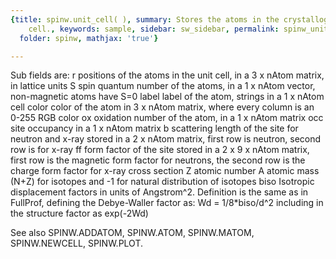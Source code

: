 ```yaml
---
{title: spinw.unit_cell( ), summary: Stores the atoms in the crystallographic unit
    cell., keywords: sample, sidebar: sw_sidebar, permalink: spinw_unit_cell.html,
  folder: spinw, mathjax: 'true'}

---
```

Sub fields are:
  r       positions of the atoms in the unit cell, in a
          3 x nAtom matrix, in lattice units
  S       spin quantum number of the atoms, in a 1 x nAtom
          vector, non-magnetic atoms have S=0
  label   label of the atom, strings in a 1 x nAtom cell
  color   color of the atom in 3 x nAtom matrix, where every
          column is an 0-255 RGB color
  ox      oxidation number of the atom, in a 1 x nAtom matrix
  occ     site occupancy in a 1 x nAtom matrix
  b       scattering length of the site for neutron and x-ray
          stored in a 2 x nAtom matrix, first row is neutron,
          second row is for x-ray
  ff      form factor of the site stored in a 2 x 9 x nAtom
          matrix, first row is the magnetic form factor for
          neutrons, the second row is the charge form factor
          for x-ray cross section
  Z       atomic number
  A       atomic mass (N+Z) for isotopes and -1 for natural
          distribution of isotopes
  biso    Isotropic displacement factors in units of Angstrom^2.
          Definition is the same as in FullProf, defining the
          Debye-Waller factor as:
              Wd = 1/8*biso/d^2
          including in the structure factor as exp(-2Wd)
 
See also SPINW.ADDATOM, SPINW.ATOM, SPINW.MATOM, SPINW.NEWCELL, SPINW.PLOT.

